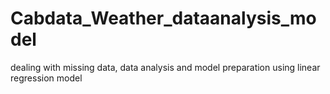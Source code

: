 # Cabdata_Weather_dataanalysis_model
dealing with missing data, data analysis and model preparation using linear regression model
